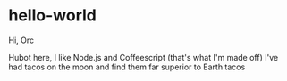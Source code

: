 # hello-world

Hi, Orc

Hubot here, I like Node.js and Coffeescript (that's what I'm made off)
I've had tacos on the moon and find them far superior to Earth tacos
